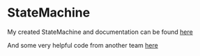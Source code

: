 # StateMachine

My created StateMachine and documentation can be found [here](https://gentrified-apps.gitbook.io/statemachineftc/)

And some very helpful code from another team [here](https://state-factory.gitbook.io/state-factory/essential-usage)
